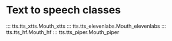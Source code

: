 # Text to speech classes

::: tts.tts_xtts.Mouth_xtts
::: tts.tts_elevenlabs.Mouth_elevenlabs
::: tts.tts_hf.Mouth_hf
::: tts.tts_piper.Mouth_piper